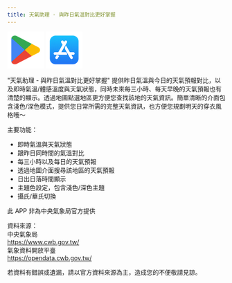 ```yaml
---
title: 天氣助理 - 與昨日氣溫對比更好掌握
---
```


[![google play](./img/google_play_logo.png)](https://play.google.com/store/apps/details?id=com.src.app.weatherassistant) [![app store](./img/apple_store_logo.png)](https://apps.apple.com/us/app/天氣助理/id6450742824)


"天氣助理 - 與昨日氣溫對比更好掌握" 提供昨日氣溫與今日的天氣預報對比，以及即時氣溫/體感溫度與天氣狀態，同時未來每三小時、每天早晚的天氣預報也有清楚的顯示。透過地圖點選地區更方便您查找該地的天氣資訊。簡單清晰的介面包含淺色/深色模式，提供您日常所需的完整天氣資訊，也方便您規劃明天的穿衣風格哦～

主要功能：
* 即時氣溫與天氣狀態
* 跟昨日同時間的氣溫對比
* 每三小時以及每日的天氣預報
* 透過地圖介面搜尋該地區的天氣預報
* 日出日落時間顯示
* 主題色設定，包含淺色/深色主題
* 攝氏/華氏切換

此 APP 非為中央氣象局官方提供

資料來源：  
中央氣象局   
https://www.cwb.gov.tw/  
氣象資料開放平臺  
https://opendata.cwb.gov.tw/  

若資料有錯誤或遺漏，請以官方資料來源為主，造成您的不便敬請見諒。